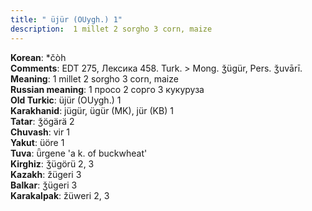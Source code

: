 ```yaml
---
title: " üjür (OUygh.) 1"
description:  1 millet 2 sorgho 3 corn, maize
---
```


<strong>Korean</strong>:  *čòh<br>
<strong>Comments</strong>:  EDT 275, Лексика 458. Turk. > Mong. ǯügür, Pers. ǯuvārī.<br>
<strong>Meaning</strong>:  1 millet 2 sorgho 3 corn, maize<br>
<strong>Russian meaning</strong>:  1 просо 2 сорго 3 кукуруза<br>
<strong>Old Turkic</strong>:  üjür (OUygh.) 1<br>
<strong>Karakhanid</strong>:  jügür, ügür (MK), jür (KB) 1<br>
<strong>Tatar</strong>:  ǯögärä 2<br>
<strong>Chuvash</strong>:  vir 1<br>
<strong>Yakut</strong>:  üöre 1<br>
<strong>Tuva</strong>:  ǖrgene 'a k. of buckwheat'<br>
<strong>Kirghiz</strong>:  ǯügörü 2, 3<br>
<strong>Kazakh</strong>:  žügeri 3<br>
<strong>Balkar</strong>:  ǯügeri 3<br>
<strong>Karakalpak</strong>:  žüweri 2, 3<br>


